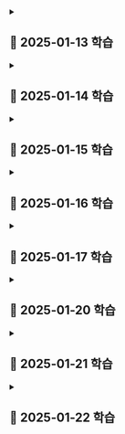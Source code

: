 <details>
<summary><h2>📖 2025-01-13 학습</h2></summary>

# React Hooks란?

**2018 React Conf**에서 처음 소개되어 **React v16.8**에 도입된 기술. 함수형 컴포넌트에서 **상태(state) 관리**와 **생명주기(life cycle)**를 다룰 수 있게 해준다.

- useState()
- useEffect()
- useMemo()
- useContext()
- useRef()
- useCallback()
- ...

# React Hooks가 나오게 된 배경

React Hooks가 나오게 된 이유는 간단히 말하면

> **Functional Component**에서 생명주기를 관리하고 싶어서

이다.

**Functional Component**가 나오기 전에는 **ECMAScript 6**에 도입된 class 문법을 사용한 **Class Component**를 사용해야 했다. 먼저 각각의 방식에 대해 간단히 알아보겠다.

## Class Component

앞서 언급한 것처럼, ECMAScript 6에 도입된 class 문법을 사용한 컴포넌트 표현 방식이다. React에서 제공하는 Component 클래스를 상속해야 한다. 또한 render() 함수를 호출해서 컴포넌트를 렌더링해줘야 한다.

```javascript
class App extends React.Component {
  render() {
    return <div>Hello World</div>;
  }
}

export default App;
```

Class Component에서 상태를 관리하기 위해 **constructor**와 **this**를 활용해야 한다.

```javascript
constructor(props) {
  super(props);
  this.state = 0;
}
```

생명주기를 관리하기 위해서는 Class Component에서만 사용할 수 있는 다양한 함수를 사용할 수 있다. 위에서 사용한 constructor와 render도 생명주기 메서드이다.

- constructor()
- render()
- componentDidMount()
- componentDidUpdate()
- componentWillUnmount()
- ...

위 함수들을 이용해서 컴포넌트가 마운트 될 때, 업데이트 될 때 등 각각의 상황에서 컴포넌트가 갖고 있는 상태를 변경하거나 특정 작업을 수행할 수 있다.

## Functional Component

별도의 함수 없이 컴포넌트를 렌더링할 수 있다.

```javascript
function App() {
  return <div>Hello World</div>;
}

export default App;
```

Class Component보다 간결한 코드로 컴포넌트를 렌더링할 수 있다. 코드가 간결해지면 자바스크립트의 컴파일러인 **Babel**을 통해 브라우저가 이해할 수 있는 코드로 변환할 때 코드의 양이 적어지기 때문에 더 높은 성능을 얻을 수 있다.

하지만 Functional Component는 생명주기를 관리할 방법이 없다는 치명적인 단점이 존재했다. 그래서 짧고 간결한 코드로 작성할 수 있고, Class Component보다 높은 성능을 갖는 Functional Class에서 생명주기를 관리할 수 있도록 React Hooks가 나오게 되었다.

# React Hooks로 얻게 된 점

**useState**로 컴포넌트가 갖는 상태를, **useEffect**로 컴포넌트의 생명주기를 관리할 수 있게 되면서 기존의 Class Component를 사용할 때보다 간결한 코드를 작성할 수 있게 되었다. 또한 HOC 컴포넌트로 인해 발생하는 문제를 해결할 수 있게 되었다.

## 간결해진 코드

컴포넌트의 props를 받아서 컴포넌트의 상태값으로 사용하고, 그 값으로 fetch 함수를 부르며, props가 바뀔 때마다 상태값을 바꾸는 코드를 작성해야 한다고 하자. 그러면 Class Component는 다음과 같이 코드를 작성해야 한다.

```javascript
constructor(props) {
  super(props);
  this.state = {
    books: [];
  };
}

componentDidMount() {
  fetch(`${baseUrl}/${this.props.id}`)
    .then((response) => response.json())
    .then(booksList => {
        this.setState({ books: booksList });
    });
}

componentDidUpdate(prevProps) {
  if (this.props.id !== prevProps.id) {
    fetch(`${baseUrl}/${this.props.id}`)
    .then((response) => response.json())
    .then(booksList => {
        this.setState({ books: booksList });
    });
  }
}
```

하지만 React Hooks를 사용한 Function Component는 훨씬 간결한 코드 작성이 가능하다.

```javascript
const [books, setBooks] = React.useState([]);

useEffect(() => {
  fetch(`${baseUrl}/${props.id}`)
    .then((response) => response.json())
    .then(booksList => {
        setState({ books: booksList });
    });
}, [props.id]);
```

과장 조금 보태서 코드 양이 거의 10분의 1로 줄었다.
뿐만 아니라 this를 사용하지 않기 때문에 this의 바인딩을 신경쓰지 않아도 된다는 장점 또한 가져갈 수 있다.

## HOC 컴포넌트 대체

Custom Hooks를 사용하면 **HOC**를 대체하여 HOC에서 발생할 수 있는 **Wrapper 지옥**을 해결할 수 있다.

### HOC(Higher Order Component)란?

재사용할 수 있는 코드를 **Wrapper Component**로 만든 것이다. 일반적으로 인증 체크나 권한 관리 등, 애플리케이션 전반에서 사용되는 컴포넌트의 상태나 생명주기와 관련된 로직을 HOC로 작성한다. 로직과 상관 없는 UI같은 부분은 parameter로 받아서 처리한다.

하지만 많은 로직들이 겹쳐 있다면 **Wrapper 지옥**에 빠지는 문제가 발생할 수 있다.

```HTML
<LanguageHOC>
  <ThemeHOC>
  	<AuthHOC>
  	  <ScrollHOC>
  		<Page />
  	  </ScrollHOC>
	</AuthHOC>
  </ThemeHOC>
</LanguageHOC>
```

### Custom Hooks

React에서 제공하는 React Hooks 외에도 직접 React Hooks를 만들어서 사용할 수 있다. 즉, Custom Hooks를 만들어서 그 내부에서 React Hooks를 사용할 수 있다. 그렇다면 상태나 생명주기와 관련된 로직들을 HOC가 아니라 Custom Hooks를 만들어서 사용할 수 있지 않을까?

```javascript
// useCustomHook.js
...

const [state, setState] = React.useState(0);

useEffect(() => {
  fetchApi();
}, []);

...

return [state, setState];
```

이러한 방식으로 Custom Hooks를 만들 수 있고, HOC를 사용할 때보다 더 간결한 방식으로 코드를 재사용할 수 있다. Wrapper 지옥에 빠질 일도 없다!

```
// Page.jsx
...
useLanguageHook();
useThemeHook();
useAuthHook();
useScrollHook();
...
```

# 결론

가장 중요한 것은 React Hooks를 통해 Functional Component에서 생명주기를 다룰 수 있다는 점인 것 같다. 그래서 React Hooks의 이점에 대해 내가 내린 결론은 다음과 같다. 

> 1. Functional Component에서 생명주기를 다룰 수 있다.
> 2. 간결한 코드로 생명주기를 다룰 수 있다.
> 3. Custom Hooks를 만들어서 중복되는 생명주기 관련 로직을 HOC보다 직관적이고 간결하게처리할 수 있다.

</details>

<details>
<summary><h2>📖 2025-01-14 학습</h2></summary>

# UI를 어떻게 변경할 수 있을까?

화면에 숫자 0을 나타내고, +1 버튼을 누를 때마다 화면에 나타나는 숫자를 1씩 증가시키고 싶다. 어떻게 하면 될까?

```jsx
export default function App() {  
  let num = 0;

  function handleClick() {
    num = num + 1;
  }
  
  return (
    <>
      <p>num</p>
      <button onClick={handleClick}>+1</button>
    </>
  );
}
```

이렇게 지역변수를 업데이트하는 방식으로는 화면을 변경할 수 없다. 여기에는 두 가지 이유가 있다.

> 지역 변수는 렌더링 간에 유지되지 않는다.
> 지역 변수를 변경하더라도 렌더링이 발생하지 않는다.

**useState** 는 이 두 가지 문제를 해결해준다.

# useState

## useState의 간단한 사용법

useState는 두 개의 값을 포함하는 배열을 반환한다.

1. 저장한 값을 가진 **state 변수**
2. state 변수를 업데이트하고 React에 컴포넌트를 다시 렌더링하도록 유발하는 **state setter 함수**

```jsx
const [num, setNum] = useState(0);
function handleClick() {
  setNum(num + 1);
}
```

## 렌더링이 뭔데?

React에는 UI를 요청하고 제공하는 세 가지 단계가 있다.

1. 렌더링 **트리거**
2. 컴포넌트 **렌더링**
3. DOM에 **커밋**

### 렌더링 트리거

컴포넌트에서 렌더링이 일어나는 조건은 두 가지이다.

1. 컴포넌트의 **초기 렌더링인 경우**
2. 컴포넌트의 **state가 업데이트된 경우**

### 컴포넌트 렌더링

컴포넌트 렌더링은 React에서 컴포넌트를 호출하는 것이다.
초기 렌더링에서는 React가 루트 컴포넌트를 호출한다. 이후에 발생하는 리렌더링에서는 state의 업데이트에 의해 트리거가 발생한 컴포넌트를 호출한다. 이 과정에서 만약 업데이트된 컴포넌트가 다른 컴포넌트를 포함하고 있다면, 해당 컴포넌트를 재귀적으로 렌더링하는 과정을 거친다.

### DOM에 변경사항 커밋

컴포넌트 렌더링 이후 DOM을 수정한다. 단, DOM을 수정할 때는 렌더링 간에 차이가 발생한 부분에 대해서만 DOM의 노드를 변경한다.

---

React가 DOM 업데이트까지 마친 후 브라우저는 다시 화면을 그린다. 이 단계를 "브라우저 렌더링" 또는 "페인팅"이라고 부른다.

## state의 스냅샷

React는 컴포넌트를 리렌더링할 때 그 시점의 **스냅샷**을 찍고 반환한다. 그리고 해당 스냅샷과 일치하도록 화면을 업데이트 한다. React가 스냅샷을 찍을 때 state도 스냅샷에 포함된다. 이 때 찍힌 스냅샷을에 해당하는 state 값은 JSX에 적용되고, **이벤트 핸들러**에도 해당 스냅샷이 적용된다.
아래 코드는 state의 스냅샷에 대해 이야기 할 때 언제나 등장하는 예시이다.

```jsx
export default funtion App() {
  const [num, setNum] = useState(0);
  
  return (
    <>
      <p>num</p>
      <button onClick={() => {
        setNum(num + 1);
        setNum(num + 1);
        setNum(num + 1);
      }}>+3</button>
    </>
  );
```

위 코드의 결과는 모두가 아는 것처럼 버튼을 한 번 누를 때마다 num이 3이 아니라 1씩 증가된다. 이 때 state의 스냅샷 개념이 적용된다.

먼저 App 컴포넌트가 초기 렌더링 될 때 React는 num에는 0이 할당한 상태로 컴포넌트의 스냅샷을 찍는다. 여기서 스냅샷을 찍는다는 것은 그 시점의 상태를 기억하고 있다는 뜻이 된다. 그렇다면 button의 onClick에 적용된 이벤트 핸들러에서 모든 setNum(num + 1)은 setNum(0 + 1)을 의미하게 된다.
즉, 이벤트 핸들러가 실행될 때 num을 업데이트 하면서 해당 값을 계속 사용하는 것이 아니라, 렌더링 되었을 때 찍은 스냅샷을 기준으로 한 num 값을 사용한다는 것이다.

## state 업데이트 큐

### batching

하나의 이벤트 핸들러에서 하나의 state에 대해 여러번 업데이트 할 때마다 렌더링을 한다면 불필요한 리렌더링이 발생할 것이다. 따라서 React에서는 **batching**이라는 동작을 수행한다.

batching은 하나의 이벤트를 하나의 batch로 취급하고 수행한다. 즉, 이벤트 핸들러가 종료될 때까지 렌더링을 하지 않고 대기하다가 이벤트 핸들러의 모든 작업이 수행된 후에 최종적인 결과에 대해서만 렌더링을 수행한다.

```jsx
<button onClick={() => {
  setNum(num + 1); // 0 + 1 = 1, 렌더링 대기
  setNum(num + 1); // 0 + 1 = 1, 렌더링 대기
  setNum(num + 1); // 0 + 1 = 1, 렌더링 대기
  // 이벤트 핸들러가 종료된 이후 리렌더링
}}>+3</button>
```

### 업데이터 함수(updater function)

하나의 batch 안에서 상태 값을 업데이트 하고 그 값을 다시 참고하여 업데이트 하고싶을 수 있다. 이 때 `n => n + 1` 을 사용할 수 있고 이를 **업데이터 함수(updater function)**라고 한다.

```jsx
<button onClick={() => {
  setNum(n => n + 1); // 0 + 1 = 1
  setNum(n => n + 1); // 1 + 1 = 2
  setNum(n => n + 1); // 2 + 1 = 3
}}>+3</button>
```

업데이터 함수는 단순히 state 값을 대체하는 것이 아니라 React에 *state 값으로 무언가를 하라* 고 지시하는 것이다.
업데이터 함수는 이벤트 핸들러의 다른 코드가 모두 실행된 후 처리되도록 **큐(Queue)**로 들어간다. 큐의 작업들은 이벤트 핸들러의 코드가 모두 실행된 이후 순차적(FIFO)으로 수행된다.

큐에 들어간 업데이터 함수는 이전 state를 참조하여 state를 업데이트 한다.

# useReducer

useReducer는 useState와 동일한 기능을 수행한다. 단, useState와 다르게 **dispatch**와 **reducer**를 사용한다는 차이점이 존재한다.

## useReducer의 간단한 사용법

```jsx
// react 공식 문서 참조

const [state, dispatch] = useReducer(reducer, initialArg, init?);
                                     
function handleButtonClick() {
  dispatch({ type: 'incremented_age' });
}

function handleInputChange(e) {
  dispatch({
    type: 'changed_name',
    nextName: e.target.value
  });
}

function reducer(state, action) {
  switch (action.type) {
    case 'incremented_age': {
      return {
        name: state.name,
        age: state.age + 1
      };
    }
    case 'changed_name': {
      return {
        name: action.nextName,
        age: state.age
      };
    }
  }
  t1ow Error('Unknown action: ' + action.type);
}
```

reducer는 state를 어떻게 업데이트 할 것인지 정의하는 함수이다. state와 action을 인수로 받아서 전달받은 action에 맞게 업데이트 될 state를 반환한다.

dispatch는 state를 reducer에 의해 반환된 값으로 업데이트 하고 리렌더링을 발생시킨다. action을 인수로 받아서 state 업데이트와 리렌더링 트리거를 수행한다. 반환하는 값은 없다.

## useReducer는 언제 사용할까?

useState, useReducer 둘 중 무엇을 선택할지는 개발자의 자유다.
단, 관리해야 할 state가 복잡하다면 useReducer를 사용하는 것이 유리할 것 같다. 이유는 다음과 같다.

1. **코드 크기:** useReducer의 boilerplate 코드는 길지만, state를 업데이트 할 때는 간단하게 dispatch를 사용한다. 따라서 state가 복잡하다면 dispatch를 이용하는 useReducer를 사용하는 것이 코드 크기 측면에서 유리하다.
2. **가독성:** state가 복잡할 때 useState를 사용하면 가독성이 떨어진다. state가 복잡하더라도 비슷한 가독성을 갖는 dispatch를 사용하면 가독성 측면에서 유리하다.
3. **디버깅:** reducer에 console.log를 작성하면 state의 변화를 쉽게 확인할 수 있다.

---

# References
> https://ko.react.dev/learn/adding-interactivity
> https://react.dev/blog/2022/03/08/react-18-upgrade-guide#automatic-batching
> https://d-cron.tistory.com/77

</details>

<details>
<summary><h2>📖 2025-01-15 학습</h2></summary>

# Side Effect를 처리해야 한다

**useEffect**는 일반적으로 함수형(Functional) 컴포넌트에서 **부수 효과(Side Effect)**를 처리하기 위해 사용한다.

## Side Effect란?

Side Effect는 컴퓨터 과학에서 함수가 결과값 이외에 다른 상태를 변경하는 것을 의미한다.

이러한 의미를 React의 컴포넌트에 적용한다면, UI를 렌더링하는 작업 이외의 부수적인 효과가 될 것이다. 일반적으로 Side Effect의 예시는 아래와 같다.

- 외부 데이터 fetching
- 브라우저 API(window, document 등)의 사용
- `setTimeout`, `setInterval` 등의 타이밍 함수 사용

함수형 컴포넌트에서 이러한 Side Effect를 처리하기 위해 useEffect가 나오게 되었다. useEffect의 Effect가 Side Effect를 의미한다.

# useEffect

## Side Effect를 왜 useEffect에서 처리해야 할까?

React의 함수형 컴포넌트는 함수를 실행함으로써 렌더링 된다.
Side Effect는 예상할 수 없는 결과를 반환한다. 이러한 Side Effect가 함수를 실행하는 과정에서 발생한다면 React가 컴포넌트를 렌더링 하는 데에 방해가 된다.

useEffect는 컴포넌트가 모두 렌더링 된 후 실행된다. 따라서 useEffect 안에서는 Side Effect 처리가 가능하다.

## useEffect 사용법

```jsx
useEffect(function, deps?)
```

useEffect는 다음과 같이 두 가지 인자를 받는다.

첫 번째 인자로 함수를 받는다. 컴포넌트 렌더링이 완료된 후 실행할 함수를 정의한다.
두 번째 인자로 생략 가능한 **의존성 배열(deps)**을 받는다.

### 의존성 배열(deps)

의존성 배열은 useEffect를 언제 실행할지 결정한다.

의존성 배열이 존재하지 않는다면 컴포넌트가 렌더링 될 때마다 useEffect가 실행된다.

```jsx
useEffect(() => {
  fetchData();
});
```

의존성 배열이 존재한다면, 의존성 배열에 포함된 변수가 변경될 때마다 useEffect를 실행한다. `Obejct.is` 함수를 사용하여 변수의 변경 여부를 확인한다.
의존성 배열이 빈 배열이라면 컴포넌트의 첫 렌더링에만 useEffect가 실행된다.

```jsx
useEffect(() => {
  fetchData(dataId);
}, [dataId]);
```

### 클린업(clean-up) 함수

useEffect는 **클린업(clean-up)** 함수를 반환할 수 있다. useEffect의 `return`을 통해 컴포넌트가 언마운트 될 때 어떤 동작을 할 것인지 정의할 수 있다.
클래스형 컴포넌트의 `componentDidUnMount`와 비슷한 기능을 수행한다고 할 수 있다.

일반적으로 클린업 함수를 사용하는 경우는 아래와 같다.

- 타이밍 함수를 clear 할 때
- 이벤트 리스너를 제거해야 할 때
- 웹 소켓의 연결을 끊어야 할 때
- ...

## useEffect 사용시 주의할 점

useEffect에서 컴포넌트의 상태값을 바꾸면 컴포넌트가 리렌더링 되기 때문에 성능에 영향을 미칠 수 있다.
따라서 useEffect는 꼭 필요한 경우에만 사용하는 것이 좋다.

렌더링 과정에서 계산할 수 있거나 이벤트 핸들러에서 처리할 수 있는 작업은 useEffect 밖에서 실행하자.

```jsx
const [a, setA] = useState(0);
const [b, setB] = useState(0);

// ❌ 이러한 방식은 피하는 것이 좋다.
const [sum, setSum] = useState(0);
useEffect(() => {
  setSum(a + b);
}, [a, b]);
```

```jsx
const [a, setA] = useState(0);
const [b, setB] = useState(0);

// 🟢 이렇게 사용하자. 어차피 상태값이 바뀌면 리렌더링 되면서 sum이 업데이트 된다.
const sum = a + b;
```

# References

> https://ko.react.dev/learn/escape-hatches
> https://velog.io/@okxooxoo/React-useEffect%EB%8A%94-%EC%99%9C-%EC%82%AC%EC%9A%A9%ED%95%A0%EA%B9%8C
> https://velog.io/@yeonjin1357/React-Side-Effect-%EA%B7%B8%EB%A6%AC%EA%B3%A0-useEffect

</details>

<details>
<summary><h2>📖 2025-01-16 학습</h2></summary>

# props

## props란?

React에서는 함수형 컴포넌트에서 상태값을 관리하기 위해 **useState**라는 React Hook을 제공한다. 그리고 관리해야 하는 상태값이 복잡해지는 경우를 대비하여 **useReducer**라는 React Hook도 제공한다.

이렇게 만든 상태값이나 그 이외의 데이터들이 컴포넌트 사이에 공유되어야 하는 경우가 있을 것이다. 그럴 때 사용하는 것이 **props**이다.

```jsx
// App.jsx
export default function App() {
  const [num, setNum] = useState(0);
  return (
    <div>
      <Component num={num} />
    </div>
  );
}
// Component.jsx
export default function Component({ num }) {
  // num을 사용한 컴포넌트 설계
}
```

하지만 props만으로 컴포넌트 사이에 데이터를 공유한다면 **Prop drilling**이 발생할 수 있다.

## Prop drilling

Prop drilling은 React에서 props를 오로지 하위 컴포넌트로 전달하는 용도로만 사용되는 컴포넌트들을 거치며 props가 전달되는 현상을 의미한다. 아래는 이해를 돕기 위한 그림이다.

![Prop drilling](https://velog.velcdn.com/images/junhakjh/post/e3a708b9-850b-4a46-bc94-93ed04b41e56/image.png)

위 이미지와 같은 경우(Prop drilling)가 발생하면 코드를 작성하기에도 번거롭고 props를 추적하기도 어렵다.

이러한 상황이 발생하는 것을 막으면서도 여러 컴포넌트 사이에 데이터를 공유하기 위해 React에서는 Context를 제공하고 있습니다.

# Context

## Context의 용도

Context는 부모 컴포넌트가 자신의 자식 컴포넌트 전체에게 데이터를 전달할 수 있게 한다. props와 다를게 뭐냐라고 생각할 수 있지만, props를 전달할 필요 없이 context는 원하는 자식 컴포넌트에서만 데이터를 뽑아서 쓸 수 있다.

![Context](https://velog.velcdn.com/images/junhakjh/post/50d7e1ba-3148-40e7-872b-55ec6cf62547/image.png)

위 그림과 같이 **Context**를 선언하고 **Context.Provider**라는 *Wrapper*로 해당 Context를 사용할 컴포넌트들을 감싼다. 그러면 상태가 바뀔 때마다 여러 컴포넌트를 통해 props를 전달하지 않고도, Context Provider를 통해 Context에 바로 접근할 수 있다는 장점이 존재한다.

## 간단한 사용법

사용법을 간단하게 알아보자.

```jsx
// 1.
createContext(initialState);

// 2.
<Context.Provider value={value}>
  {children}
</Context.Provider>

// 3.
useContext(Context);
```

1. 먼저 사용할 Context를 초기값으로 선언한다.
2. 해당 Context를 사용하게 될 집단을 선택한 후 Provider로 묶어준다.
3. Context가 필요한 컴포넌트에서 꺼내서 쓴다.

```jsx
// NumContext.js
import { createContext } from "react";
// 사용할 Context 생성
export const NumContext = createContext(0);
export const SetNumContext = createContext(null);

// App.jsx
export default function App() {
  const [num, setNum] = useState(0);
  
  return (
    <div>
      <NumContext.Provider value={num}>
        <SetNumContext.Provider value={setNum}>
          <Component />
        </SetNumContext.Provider>
      </NumContext.Provider>
    </div>
  );
}

// Component.jsx
export default function Component() {
  // num을 사용할 컴포넌트에서 context를 꺼내어 쓴다.
  const num = useContext(NumContext);
  const setNum = useContext(SetNumContext);

  ...
}
```

위 코드는 직접 작성해본 예제이다.

useState로 num과 setState를 선언하긴 했지만 다시 Context에 대입하여 Provider로 묶여있는 children에서는 어디에서나 값을 바꾸고 사용할 수 있다. useReducer와 많이 사용하기도 한다.

React는 Context가 변경될 때마다 해당 Context를 사용하는 모든 컴포넌트를 리렌더링 시킨다. Context의 변경 여부는 `Object.is` 함수를 활용하여 비교한다.

## 주의할 점

Context가 만능은 아니다. props를 사용하는 것이 더 좋은 경우가 존재할 수 있다.

### props의 장점을 살리자

Prop drilling이 일어나지 않는 상황이라면 굳이 Context를 사용하지 않아도 된다. props가 여러 컴포넌트를 거쳐 가는 것은 자연스러운 현상이다.
props를 사용함으로써 컴포넌트 사이의 **데이터 흐름**을 명확하게 파악할 수 있기 때문에 코드 유지보수에 유리할 수 있다.

### children을 활용하자

컴포넌트 분리가 충분히 이루어지지 않는다면 props를 전달하는 층이 증가할 수도 있다.
`<Layout posts={posts} />`를 `<Layout><Posts posts={posts} /></Layout>`으로 컴포넌트를 분리하고 children 형태를 활용하면 컴포넌트 층이 줄어들게 된다.

</details>

<details>
<summary><h2>📖 2025-01-17 학습</h2></summary>

# 메모이제이션(Memoization)

useMemo와 useCallback에는 메모이제이션이라는 개념이 적용된다. 여기서 메모이제이션은 무엇일까?

## 계산한 값을 재사용

메모이제이션은 거창한 개념이 아니고 단순하다.
내가 **계산한 값**을 **재사용**할 수 있도록 **기억**해두는 것이다. 

useMemo, useCallback과 직접적인 관련이 있는 것은 아니지만, 간단하게 피보나치 수열을 예시로 살펴보겠다.

```javascript
function fibo(n) {
  if(n < 2) {
    return n;
  }
  return fibo(n - 1) + fibo(n - 2);
}

console.log(fibo(5));
```

위 코드와 같이 재귀 함수로 피보나치 수열을 구현하면 5번째 값을 구하기 위해 fibo 함수를 15회 호출해야 한다.
여기에 메모이제이션 개념을 적용하면 아래 코드가 된다.

```javascript
const memo = [0, 1];
for(int i = 2; i <= 5; i++) {
  memo[i] = memo[i - 1] + memo[i - 2];
}

console.log(memo[5]);
```
위 코드에서는 6번의 연산(초기화 과정을 2회로 가정)만에 피보나치 수열의 5번째 값을 구할 수 있다.

두 코드의 차이점은, 계산했던 값을 기억하고 있느냐이다.
첫 번째 코드가 `fibo`를 호출하는 과정을 살펴보자

1. fibo(5)
2. fibo(4), fibo(3)
3. fibo(3), fibo(2), fibo(2), fibo(1)
4. fibo(2), fibo(1), fibo(1), fibo(0), fibo(1), fibo(0)
5. fibo(1), fibo(0)

fibo(1)을 5회 호출했다. 계산했던 값이지만 그 값을 기억하고 있지 못하기 때문에 동일한 결과를 내놓는 작업을 반복했다.
***비효율적이다.***

하지만 두 번째 코드는 memo[0], memo[1], memo[2], memo[3], memo[4], memo[5] 각각에 대한 연산을 **1번씩**만 했다. 이전에 계산했던 값을 memo라는 배열에 저장해 놓았기 때문이다.

이렇게 동일한 결과를 반환하는 작업을 줄이기 위해 각각에 대한 결과를 **메모**해놓는 것을 **메모이제이션(memoization)**이라고 한다.

## 메모이제이션은 React에서 언제 필요할까?

리액트의 함수형 컴포넌트는 리랜더링 될 때마다 컴포넌트 함수가 다시 실행된다. 따라서 컴포넌트가 리랜더링 될 때마다 컴포넌트가 갖고 있는 모든 함수나 계산들도 다시 실행된다. *값이 바뀌지 않더라도 말이다.* 이러한 점은 불필요한 계산을 포함할 수 있다.

컴포넌트의 props에 종속되지 않는, 계산이 필요한 값이 존재한다고 하자.

```javascript
const value = calculate(noPropsValue);
```

이 때 props가 바뀌거나 컴포넌트의 state가 변경되어 리랜더링이 발생한다면 `calculate` 함수가 다시 실행 되어 계산된 결과값이 result에 저장될 것이다. `calculate` 함수의 실행시간이 크다면 이러한 점은 문제가 된다. 불필요한 계산을 반복하기 때문에 성능에 문제가 발생할 수 있기 때문이다.

이럴 때 필요한 것이 앞서 살펴본 **메모이제이션** 개념이다.

# useMemo

## 간단한 사용법

**useMemo**는 리랜더링 사이에 계산 결과를 캐싱(메모이제이션)해주는 React Hook이다.

```javascript
const memoizedValue = useMemo(calculateValue, dependencies);
```

`calculateValue`는 캐싱하려는 값을 계산하는 함수이다. 인자로 아무것도 넘길 수 없다.
`calculateValue`로부터 반환되는 값이 `memoizedValue`에 저장된다. `dependencies`는 의존성 배열로, 콜백 함수를 실행할지 결정한다. `dependencies`의 값이 변경되면 콜백 함수를 실행하여 캐시된 값을 최신화 한다. `dependencies` 값의 변경 여부는 `Object.is`로 확인한다.

```javascript
const memoizedValue = useMemo(
  () => calculate(a, b),
  [a, b]
);
```

이와 같이 코드를 작성하면 첫 랜더링에 `calculate` 함수가 실행되며 `memoizedValue`가 결정된다. 이후에 발생하는 리랜더링에서는 `a`나 `b`의 값이 바뀌지 않는다면 `calculate` 함수가 실행되지 않고 이미 계산된 `memoizedValue`가 사용되며, `a`나 `b`의 값 둘 중 하나라도 바뀐다면 `calculate` 함수가 다시 실행되어 `memoizedValue`가 업데이트 된다.

## useMemo는 언제 적용해야 할까?

불필요한 계산이 많이 발생한다면 useMemo를 적용하는 것이 성능 측면에서 유리할 수 있다. 불필요한 계산이 많지 않더라도 딱히 문제가 생기는 점은 없기 때문에 항상 useMemo를 적용해도 괜찮다.

하지만 useMemo를 아무 때나 모든 코드에 사용한다면 코드의 가독성을 해칠 수 있기 때문에, 필요할 때만 사용하는 것이 권장된다.

## React.memo

컴포넌트의 리랜더링 자체를 막는 방법도 있다. React.memo는 props의 변경에 따라 컴포넌트의 리랜더링을 결정한다.

```javascript
const MemoizedComponent = memo(Component, arePropsEqual?);
```

현재 시리즈에서는 React Hook에 대해 알아보고 있으니 리액트 공식 문서를 확인해보자.
https://ko.react.dev/reference/react/memo

# useCallback

useCallback은 useMemo와 거의 동일하다. 유일한 차이점은, useMemo에서는 캐시된 값을 반환하지만, useCallback은 캐시된 함수를 반환한다는 점이다.

## 간단한 사용법

```javascript
const memoizedFn = useCallback(fn, dependencies);
```

`fn`은 캐싱할 함수이다. 어떤 인자나 반환값도 가질 수 있다. 모든 랜더링에서 첫 번째 랜더링과 dependencies의 값이 바뀔 때마다 `fn`의 함수가 `memoizedFn`으로 반환된다.



# References

> https://ko.react.dev/reference/react/useMemo
> https://ko.react.dev/reference/react/useCallback
> https://ko.react.dev/reference/react/memo

</details>

<details>
<summary><h2>📖 2025-01-20 학습</h2></summary>



## 데이터 타입의 종류

### 기본형(primitive type)

- number
- string
- boolean
- null
- undefined
- Symbol(ES6부터)

### 참조형(reference type)

- object
  - Array
  - Function
  - Date
  - RegExp(정규표현식)
  - Map, WeakMap(ES6)
  - Set, WeakSet(ES6)

### 데이터 타입을 구분하는 기준은?

할당이나 현산 시, 기본형은 값이 담긴 주솟값을 복제하고 불변성을 띄며, 참조형은 값이 담긴 주솟값들로 이루어진 묶음을 가리키는 주솟값을 복제.

## 데이터 타입에 관한 배경지식

### 메모리와 데이터

컴퓨터는 모든 데이터를 `0`과 `1`로 바꿔 기억하고, 이를 `비트(bit)`라고 한다. 그리고 8개의 `비트`를 하나로 묶은 `바이트(byte)`라는 단위가 존재한다. `1 bit`가 나타낼 수 있는 값이 2개이기 때문에 `1 byte`가 나타낼 수 있는 값은 256(2^8^)개이다.
자바스크립트에서는 숫자를 저장하기 위해 `8byte(64bit)`를 확보한다.
그리고, 모든 데이터는 바이트 단위의 식별자인, **메모리 주솟값(memory address)** 을 통해 서로 구분하고 연결한다.

### 식별자와 변수

변수는 변할 수 있는 무언가, 즉 변할 수 있는 `데이터`이다. 식별자는 이러한 데이터를 식별하는 데 사용되는 이름, 즉 `변수명`이다.

## 변수 선언과 데이터 할당

### 변수 선언

```javascript
var a;
```

위 코드를 말로 풀어쓰면

> 변할 수 있는 데이터를 만든다. 이 데이터의 식별자는 a로한다

이다. 선언할 때는 `undefined`이지만 나중에 다른 값으로 바뀔 수 있다. 즉, 변수는 **변경 가능한 데이터가 담길 수 있는 공간 또는 그릇** 이라고 생각할 수 있다.

### 데이터 할당

```javascript
var a;              // 변수 a 선언
a = 'abc';          // 변수 a에 데이터 할당

var a = 'abc';      // 변수 선언과 할당을 한 문장으로 표현
```

변수를 선언하고 할당하는 과정은 다음과 같다.

1. 메모리에서 비어있는 공간을 확보하고 그 공간의 이름을 설정(선언)한다.
2. 데이터를 저장하기 위한 별도의 메모리 공간을 확보해서 문자열 'abc'를 저장한다.
3. 문자열의 주소를 변수 영역에 저장한다.

> 왜 변수 영역에 값을 직접 대입하지 않고 별도의 메모리 공간을 확보해서 저장한 후 이 주조슬 대입할까?

문자열은 숫자형 데이터와 달리 특별히 정해진 규격이 없다. 즉 필요한 메모리 용량이 가변적인데, 문자열을 추가한다면 추가적인 메모리 공간 확보가 필요하고, 그렇다면 뒤에 있는 데이터들이 이동하고 재할당 되면서 컴퓨터의 연산이 커지게 된다. 따라서 별도의 공간에 문자열을 저장하고, 문자열이 바뀐다면 원래 저장되어있던 공간이 아니라 새로운 공간에 새로운 문자열을 저장한 후 변수에 할당한다.

💡 기존 데이터는 자신의 주소를 저장하는 변수가 하나도 없게 되면 `가비지 컬렉터(garbage collector)`의 수거 대상이 된다.

## 기본형 데이터와 참조형 데이터

### 불변값

> 상수와 불변값은 다른 개념이다.

변수와 상수를 구분짓는 변경 가능성의 대상은 **변수 영역** 메모리이다. 하지만, 불변성 여부를 구분할 때의 변경 가능성의 대상은 **데이터 영역** 메모리이다.
즉, 상수는 변수에 새로운 값을 할당할 수 없고, 불변값은 데이터 영역에서 값을 변경할 수 없다.
기본형 데이터는 모두 불변값이다.

```javascript
var b = 5;
var c = 5;
b = 7;
```

위 코드에서 `b`에 `5`를 대입할 때, 먼저 데이터 영역에서 `5`를 찾고 없으면 새로 만든다.
`c`에 `5`를 대입할 때는 데이터 영역에서 `5`를 찾고 그 주소를 재활용한다.
`b`에 다시 `7`을 대입하려고 할 때는 메모리 영역에 있는 `5`를 `7`로 바꾸는 것이 아니고, 메모리 영역에서 `7`을 찾고 없으면 새로 만든다.
이와 같은 성질을 **불변성** 이라고 한다. 한 번 만들어진 값은 **가비지 컬렉팅** 을 당하지 않는 한 **영원히 변하지 않는다** .

### 가변값

먼저, 참조형 데이터의 할당 과정을 살펴보자.

```javascript
var obj1 = {
    a: 1,
    b: 'bbb'
};
```

1. 변수 영역에 obj1에 대한 빈 공간을 확보한다.
2. 별도의 변수 영역을 마련하고, 메모리 영역에 이 변수 영역의 주소를 저장한다.
3. 별도의 변수 영역에는 a와 b에 대한 공간이 확보되고, 각각의 값을 저장하는 메모리 영역이 할당된다.

이 상황에서 `obj1.a = 2;`라는 코드가 추가된다면, 데이터 영역에서 숫자 `2`를 검색하고 검색 결과가 없다면 메모리 영역에 `2`를 새로 저장하고 이 주소를 `obj1.a`에 저장한다. 숫자에 대한 불변성은 여전하지만, **새로운 객체** 가 만들어진 것이 아니라 기존 객체 내부의 값만 바뀌게 되었다. 이러한 성질을 가변성이라고 한다.

### 변수 복사 비교

```javascript
var a = 100;
var b = a;

var obj1 = { c: 10, d: 'ddd' };
var obj2 = obj1;
```

변수를 복사할 때 `a`와 `b`가 같은 주소를 바라보게 되고, `obj1`과 `obj2`가 같은 주소를 바라보게 된다는 점은 동일하다. 복사 과정은 동일하지만, 데이터 할당 과정에서 이미 차이가 있으므로 변수 복사 이후 동작에도 큰 차이가 존재한다.
위 코드에서 두 가지 코드를 추가하고 살펴보자.

```javascript
b = 15;
obj2.c = 20;
```

앞서 공부한 것을 바탕으로 분석해보면, `b = 15;`에서는 먼저 메모리 영역에서 `15`를 찾고 없기 때문에 `15`를 새로 만든 후 `b`에 할당한다. 마찬가지로 `obj2.c = 20;`에서도 메모리 영역세어 `20`을 찾고 없으므로 `20`을 새로 만든 후 `obj2.c`에 할당한다.

이후에 `a`와 `b`, `obj1`과 `obj2`의 관계는 어떻게 될까?

```javascript
a !== b
obj1 === obj2
```

코드로 표현하면 위와 같은 결과가 된다.

> 왜??

기본형과 참조형 데이터의 가장 큰 차이점이다. 생각해보면, `b`에는 `15`에 해당하는 새로운 메모리 영역을 만든 후 이 주소를 바라보고 있다. 그렇기 때문에 `a`와 `b`는 다른 주소를 바라보게 된다.
`obj2.c`도 같은 방식으로 새로운 주소를 바라보게 된다. 하지만 `obj2`가 바라보는 주소는 어떤가?
**똑같다.**
`obj2`의 주소를 바꾼 적은 없다. `obj2`가 바라보고 있는 주소는 `obj1`이 바라보고 있는 주소와 여전히 똑같고, 해당 주소에 대입되어있는 값을 바꿔버렸다고 할 수 있다. 그렇기 때문에 `obj2.c`에 다른 값을 할당하는 순간 `obj1.c`의 값도 동일한 값으로 할당되는 것이다. 즉, `obj1.c === obj2.c`가 되기도 한다.

```javascript
obj2 = { c: 10, d: 'ddd' };
```

위 코드를 실행한 이후에는 `obj1 !== obj2`가 된다. 값은 완전히 동일할지라도, 새로운 객체를 만들어서 `obj2`에 할당한 것이기 때문에 `obj1`과 `obj2`는 서로 다른 주소를 바라보게 된다.

## 불변 객체(immutable object)

### 불변 객체를 만드는 간단한 방법

```javascript
var user = {
    name: 'Jaenam',
    gender: 'male'
};

var changeName = function(user, newName) {
    var newUser = user;
    newUser.name = newName;
    return newUser;
};

var user2 = changeName(user, 'Jung');

if(user !== user2) {
    console.log('유저 정보가 변경되었습니다.');
}
console.log(user.name, user2.name);     // Jung Jung
console.log(user === user2);            // true
```

위와 같은 코드에서는 `if`문을 지나치고 `user === user2`의 결과가 `true`가 된다. 이러한 상황에서는 불변 객체가 필요하다.

이를 위해서는

```javascript
var changeName = function(user, newName) {
    return {
        name: newName,
        gender: user.gender
    }
}
```

```javascript
var copyObject = function (target) {
    var result = {};
    for (var prop in target) {
        result[prop] = target[prop];
    }
    return result;
};
```

위 두 코드를 통해 새로운 객체를 생성해서 반환할 수 있다. 하지만 첫 번째 코드는 하드코딩이고, 두 번째 코드는 얕은 복사를 수행한다는 부분이 여전히 아쉽다.

### 얕은 복사와 깊은 복사

**얕은 복사(shallow copy)** 는 바로 아래 단계의 값만 복사하는 방법이고, **깊은 복사(deep copy)** 는 내부의 모든 값들을 하나하나 찾아서 전부 복사하는 방법이다.
얕은 복사의 경우 불변값인 기본형 데이터를 복사할 때는 문제가 되지 않지만, 가변값을 복사한다면 문제가 발생한다.

```javascript
var user1 = {
    name: 'Jaenam',
    urls: {
        portfolio: 'http://github.com/abc',
        blog: 'http://blog.com',
    }
};

var user2 = copyObject(user);

user2.name = 'Jung';
user2.urls.portfolio = 'http://portfolio.com';
```

위 코드를 실행 후 `user1.name !== user2.name`이 된다. 여기까지는 문제가 없다. 하지만 `user1.urls.portfolio === user2.urls.portfolio`가 된다. 왜일까?
얕은 복사를 할 때, `name`의 주소와 `urls`의 주소를 복사한다. 그런데 `urls`에 할당된 값은 가변성을 띈다. 결국 `user1.urls`와 `user2.urls`는 서로 다르지만 같은 주소를 바라보고 있기 때문에, `user2.urls.portfolio`를 바꾸면 `user1.urls.portfolio`의 값도 똑같이 바뀌게 된다.

따라서 모든 값을 불변 객체로 만들고 복사하기 위해서는 내부 프로퍼티들을 순회하며 `copyObject` 함수를 재귀적으로 호출해야 된다.

```javascript
var copyObject = function (target) {
    var result = {};
    if (typeof target === 'object' && target !== null) {        // 자바스크립트에서 typeof 명령어가 null에 대해 'object'를 반환한다.(자바스크립트 자체의 버그)
        for (var prop in target) {
            result[prop] = copyObject(target[prop]);
        }
    } else {
        result = target;
    }
    return result;
};
```

다른 간단한 방법으로는 객체를 `JSON` 형식의 문자열로 전환했다가 다시 `JSON` 객체로 바꾸는 것이다. 하지만 메서드(함수)나 숨겨진 프로퍼티인 `__proto__`나 `getter/setter`등과 같이 `JSON`으로 변경할 수 없는 프로퍼티들은 모두 무시한다. `httpRequest`로 받은 데이터를 저장한 객체를 복사할 때 등 순수한 정보만 다룰 때 활용하기 좋다.

```javascript
var copyObjectViaJSON = function (target) {
    return JSON.parse(JSON.stringify(target));
}
```

## undefined와 null

`undefined`와 `null`은 둘 다 '없음'을 나타내지만 의미가 미세하게 다르고 사용하는 목적도 다르다.

`undefined`는 다음 세 경우에 부여된다.

1. 값을 대입하지 않은 변수, 즉 데이터 영역의 메모리 주소를 지정하지 않은 식별자에 접근할 때
2. 객체 내부의 존재하지 않는 프로퍼티에 접근하려고 할 때
3. `return` 문이 없거나 호출되지 않는 함수의 실행 결과

> var로 변수를 선언하면 변수가 인스턴스화될 때 undefined로 초기화되지만, ES6에서 등장한 let, const에는 undefined를 할당하지 않은 채로 초기화를 마치며, 이후 실제 변수가 평가되기 전까지 해당 변수에 접근할 수 없다.

단, 자바스크립트 엔진이 반환해주는 `undefined`와 직접 할당하는 `undefined`에는 차이가 존재한다. 자바스크립트 엔진이 반환해주는 `undefined`는 문자 그대로 값이 없음을 나타내고, 직접 할당하는 `undefined`는 '비어있음'을 의미하긴 하지만 하나의 값으로 동작하기 때문에 실존한다.
이러한 혼란을 막기 위해 '비어있음'을 명시적으로 나타내는 `null`을 사용하는 것이 좋다.

```javascript
var n = null;
console.log(typeof n); // object

console.log(n == undefined); // true
console.log(n == null); // true

console.log(n === undefined); // false
console.log(n === null); // true
```

위 코드는 `undefined`와 `null`을 사용할 때 주의사항이다. `typeof null`은 `object`를 반환한다. 또한 `동등 연산자(==)(equality operator)`로 비교할 경우 `null`과 `undefined`는 서로 같다고 판단한다. `일치 연산자(===)(identity operator)`를 써야 정확히 판별 가능하다.

</details>

<details>
<summary><h2>📖 2025-01-21 학습</h2></summary>

# 실행 컨텍스트란?

> 실행할 코드에 제공할 환경 정보들을 모아놓은 객체

실행 컨텍스트들은 콜 스택(call stack)에 쌓아 올렸다가, 가장 위에 쌓여있는 컨텍스트와 관련 있는 코드들을 실행하면서 전체 코드의 환경과 순서를 보장한다.

실행 컨텍스트는 전역공간, eval() 함수, 함수 등이 있고, 일반적으로 실행 컨텍스트를 구성하는 방법은 함수를 실행하는 것이다.

다음은 예제 코드이다.

<!-- prettier-ignore -->
```javascript
// -----------------------------(1)
var a = 1;
function outer() {
  function inner() {
    console.log(a);   // undefined
    var a = 3;
  }
  inner(); // ------------------(2)
  console.log(a);     // 1
}
outer(); // --------------------(3)
console.log(a);       // 1
```

1. 자바스크립트 코드를 실행하는 순간(1) 전역 컨텍스트가 콜 스택에 담긴다.
2. (3)에서 `outer` 함수를 호출하면 `outer에` 대한 환경 정보를 수집해서 `outer` 실행 컨텍스트를 생성하고 콜 스택에 담는다. -> 콜 택의 맨 위가 `outer` 실행 컨텍스트가 되므로 전역 컨텍스트와 관련된 코드의 실행을 일시중단하고 `outer` 함수 내부의 코드를 순차로 실행한다.
3. (2)에서 `inner` 함수의 실행 컨텍스트가 콜 스택의 가장 위에 담긴다.

스택 구조에 컨텍스트들이 쌓이기 때문에 한 실행 컨텍스트가 콜 스택의 맨 위에 쌓이는 순간이 현재 실행할 코드에 관여하게 되는 시점이다. 이 때 자바스크립트 엔진은 해당 컨텍스트에 관련된 코드들을 실행하는 데 필요한 환경 정보들을 수집해서 실행 컨텍스트 객체에 저장한다.
여기에 담기는 정보들은 다음과 같다.

- `VariableEnvironment`: 현재 컨텍스트 내의 식별자들에 대한 정보 + 외부 환경 정보. 선언 시점의 `LexicalEnvironment`의 `스냅샷(snapshot)`으로, 변경 사항은 반영되지 않음.
- `LexicalEnvironment`: 처음에는 `VariableEnvironment`와 같지만 변경 사항이 실시간으로 반영됨.
- `ThisBinding`: `this` 식별자가 바라봐야 할 대상 객체.

# Variable Environment

`VariableEnvironment`에 담기는 내용은 `LexicalEnvironment`와 같지만 최초 실행 시의 스냅샷을 유지한다는 점이 다르다. 주로 실행 컨텍스트를 생성할 때 `VariableEnvironment`에 정보를 먼저 담은 다음, 이를 그대로 복사해서 `LexicalEnvironment`를 만들고, 이후에는 `LexicalEnvironment`를 주로 활용한다.

# LexicalEnvironment

## environmentRecord와 호이스팅

`environmentRecord`에는 현재 컨텍스트와 관련된 코드의 식별자 정보들이 저장된다. 함수의 매개변수 식별자, 함수, 변수의 식별자 등이 식별자에 해당하고, 컨텍스트 내부 전체를 처음부터 끝까지 쭉 훑어나가며 **순서대로** 수집한다. 이 과정에서 **호이스팅(hoisting)** 이라는 개념이 등장한다.

> 전역 실행 컨텍스트는 변수 객체를 생성하는 대신 자바스크립트 구동 환경이 별도로 제공하는 개체, 즉 전역 객체(global object)를 활용한다. 전역 객체에는 브라우저의 `window`, Node.js의 `global` 객체 등이 있다. 이들은 자바스크립트 내장 객체(native object)가 아닌 호스트 객체(host object)로 분류된다.

### 호이스팅 규칙

```javascript
function a(x) {
  console.log(x); // (1), 1
  var x;
  console.log(x); // (2), 1
  var x = 2;
  console.log(x); // (3), 2
}
a(1);
```

호이스팅에 의해 위와 같은 결과가 나오게 된다. 과정은 다음과 같다.

1. 함수 `a`의 인자로 1이 전달된다.
2. `a(x)`에 대한 실행 컨텍스트가 생성된다.
3. `a(x)` 내부에서 호이스팅이 발생하기 때문에 `var x`가 선언된 상태가 된다.
4. `a(1)`에 의해 함수 `a`의 인자로 1이 전달되었기 때문에 `var x`는 1로 초기화 된다.
5. (1)과 (2)에서 바라보는 `x` 값은 1이 된다.
6. `var x = 2`, 즉 `x = 2` 를 통해 x에 2가 할당되기 때문에 (3)에서 바라보는 `x` 값은 2가 된다.

이와 같은 과정으로, 호이스팅 개념이 적용되어 (2)에서는 `undefined`가 아닌 1이 출력된다.

다른 예제에서는 코드가 어떤 식으로 동작하는지 코드의 변형을 통해 알아보겠다. _실제 자바스크립트 엔진에서는 이러한 변환 과정을 거치지 않는다._

```javascript
function a() {
  console.log(b);
  var b = 'bbb';
  console.log(b);
  function b() {}
  console.log(b);
}
a();
```

<!-- prettier-ignore -->
```javascript
function a() {
  var b;          // 수집 대상 1. 변수는 선언부만 끌어올린다.
  function b() {} // 수집 대상 2. 함수 선언은 전체를 끌어올린다.

  console.log(b);
  b = 'bbb';      // 변수의 할당부는 원래 자리에 남겨둔다.
  console.log(b);
  console.log(b);
}
a();
```

```javascript
function a() {
  var b;
  var b = function b() {}; // 함수 선언문을 함수 표현식으로 바꾼 코드

  console.log(b);
  b = 'bbb';
  console.log(b);
  console.log(b);
}
a();
```

이러한 과정 때문에 `b 함수`, `'bbb'`, `'bbb'`라는 결과가 나오게 된다.

### 함수 선언문과 함수 표현식

함수 선언문은 function 정의부만 존재하고 별도의 할당 명령이 없는 것을 의미하고, 반대로 함수 표현식은 정의한 function을 별도의 변수에 할당하는 것을 의미한다. 이 둘 사이에는 호이스팅 과정에서 차이가 발생한다.

<!-- prettier-ignore -->
```javascript
console.log(sum(1, 2));
console.log(multiply(3, 4));

function sum(a, b) {              // 함수 선언문 sum
  return a + b;
}

var multiply = function (a, b) {  // 함수 표현식 multiply
  return a * b;
};
```

이 때는 함수 선언문 `sum`은 함수 전체를 호이스팅 하기 때문에 `sum(1, 2)`가 잘 동작하지만, 함수 표현식 `multiply`는 변수 선언부만 호이스팅 하기 때문에 `multiply(3, 4)`를 호출하는 코드에서 `multiply is not a function`이라는 에러가 발생하게 된다.

## 스코프, 스코프 체인, outerEnvironmentReference

스코프(scope)란 식별자에 대한 유효범위이다. 어떤 경계 A의 외부에서 선언한 변수는 A의 외부뿐 아니라 A의 내부에서도 접근이 가능하지만, A의 내부에서 선언한 변수는 오직 A의 내부에서만 접근할 수 있다. 단, ES5까지의 자바스크립트는 전역공간을 제외하면 **오직 함수에 의해서만** 스코프가 생성된다.
이렇게 **식별자의 유효범위**를 안에서부터 바깥으로 차례로 검색해나가는 것을 **스코프 체인(scope chain)**이라고 한다. 그리고 이를 가능하게 하는 것이 `LexicalEnvironment`의 두 번째 수집 자료인 `outerEnvironmentReference`이다.

### 스코프 체인

여러 스코프에서 동일한 식별자를 선언한 경우에는 항상 스코프 체인 상에서 가장 먼저 발견된 식별자에만 접근 가능하게 된다.

<!-- prettier-ignore -->
```javascript
var a = 1;
var outer = function () {
  var inner = function () {
    console.log(a); // undefined
    var a = 3;
  };
  inner();
  console.log(a);   // 1
};
outer();
console.log(a);     // 1
```

위와 같은 실행 결과가 나오는 것은 스코프에 의해 결정된다. `inner` 함수가 실행될 때는 바깥에 있는 `a`에 접근하기 전에 `inner` 함수에서 호이스팅된 `a`에 접근한다. 하지만 이 때는 `a`가 초기화되지 않은 상태이기 때문에 `undefined`가 출력된다. `outer` 함수에서 `a`를 출력할 때는 자신, 또는 자신의 바깥 스코프에서 `a`를 찾는다. 자신보다 더 깊은 스코프로 들어가서 확인할 수 없기 때문에 `inner` 함수의 `a`를 출력하는 것이 아니라 바깥의 `a` 값이 1이 출력된다. 마찬가지로 마지막 코드에서도 동인한 스코프에 있는 `a`인 1이 출력된다.
이렇게 `outer` 함수에서 `inner` 함수 내부의 변수에 접근할 수 없는 것을 `변수 은닉화(variable shadowing)`이라고 한다.

</details>

<details>
<summary><h2>📖 2025-01-22 학습</h2></summary>

# 상황에 따라 달라지는 this

`this`는 기본적으로 실행 컨텍스트가 생성될 때, 즉 함수를 호출할 때 결정된다.

## 전역 공간에서의 this

전역 공간에서 `this`는 전역 객체를 가리킨다. 즉, 브라우저 환경에서 전역 객체는 `window`이고 `Node.js` 환경에서는 `global`이다.

전역변수를 선언하면 자바스크립트 엔진은 이를 전역객체의 프로퍼티로 할당한다.

<!-- prettier-ignore -->
```javascript
var a = 1;
console.log(a);           // 1
console.log(window.a);    // 1
console.log(this.a);      // 1
```

위 코드에서 알 수 있듯이, 브라우저 환경에서 `window === this`이고, 전역 공간에서 `a === window.a`, `a === this.a`라는 것도 알 수 있다. 이를 응용하면 아래와 같은 코드도 가능하다.

```javascript
var a = 1;
window.b = 2;
window.a = 3;
b = 4;
```

하지만, **삭제** 명령에 대해서는 조금 다르다.

<!-- prettier-ignore -->
```javascript
var a = 1;
delete window.a;                  // false
console.log(a, window.a, this.a); // 1, 1, 1
var b = 2;
delete b;                         // false
console.log(b, window.b, this.b); // 2, 2, 2
window.c = 3;
delete window.c;                  // true
console.log(c, window.c, this.c); // Uncaught ReferenceError: c is not defined
window.d = 4;
delete d;                         // true
console.log(d, window.d, this.d); // Uncaught ReferenceError: d is not defined
```

위와 같이 전역객체의 프로퍼티로 할당한 경우 삭제가 되지만, 전역변수로 선언한 경우에는 삭제가 되지 않는다.

## 메서드로서 호출할 때 그 메서드 내부에서의 this

### 함수 vs. 메서드

함수와 메서드를 구분하는 유일한 차이는 **독립성** 이다. 함수는 그 자체로 독립적인 기능을 수행하지만, 메서드는 자신을 호출한 대상 객체에 관한 동작을 수행한다. 자바스크립트에서는 상황별로 `this` 키워드에 다른 값을 부여하게 함으로써 이를 구현했다.

<!-- prettier-ignore -->
```javascript
var func = function (x) {
  console.log(this, x);
};
func(1);        // Window { ... } 1

var obj = {
  method: func,
};
obj.method(2);  // { method: function } 2
```

함수는 객체의 메서드로서 호출하는 경우에는 메서드로 동작하고, 그렇지 않으면 함수로 동작한다. 함수로 동작했을 때는 `this`가 전역 객체인 `window`, 메서드로 동작했을 때는 `Object`가 된다. 자바스크립트에서는 '함수로서 호출'과 '메서드로서 호출'을 함수 이름 앞에 객체가 명시되어 있는지 여부로 판단한다.

### 메서드 내부에서의 this

`this`에는 호출한 주체에 대한 정보가 담긴다. 만약 `outer.inner.method()`로 `method` 함수를 호출했다면, 여기서는 `method`가 가리키는 `this`는 `outer.inner`가 된다.

## 함수로서 호출할 때 그 함수 내부에서의 this

### 메서드의 내부함수에서의 this

<!-- prettier-ignore -->
```javascript
var obj1 = {
  outer: function () {
    console.log(this);            
    var innerFunc = function () {
      console.log(this);
    };
    innerFunc();          // 전역 객체(Window)

    var obj2 = {
      innerMethod: innerFunc,
    };
    obj2.innerMethod();   // obj2
  },
};
obj1.outer();             // obj1
```

위 코드 결과에서 확인할 수 있듯이, 함수 앞에 점(.)이나 대괄호([]) 만으로 호출되는 함수의 `this`가 어떤 객체를 가리키는지 결정된다. `innerFunc()`가 호출될 때 발생하는 과정은, `innerFunc` 함수의 실행 컨텍스트가 생성되면서 호이스팅, 스코프 체인 수집, `this` 바인딩 등을 수행하고, `this`가 지정되지 않았기 때문에 자동으로 스코프 체인상의 최상위 객체인 전역 객체(`Window`)가 바인딩 된다.

> 즉, `this` 바인딩에 관해서는 함수를 실행하는 당시의 주변 환경은 중요하지 않고, 오직 해당 함수를 호출하는 구문 앞에 점 또는 대괄호 표기의 유무가 관건이다.

### this를 바인딩하지 않는 함수

ES6에서는 `this`를 바인딩하지 않는 화살표 함수(arrow function)을 도입했다. 화살표 함수는 실행 컨텍스트를 생성할 때 `this` 바인딩 과정 자체가 빠지게 되어, 상위 스코프의 `this`를 그대로 활용할 수 있다.

```javascript
var obj = {
  outer: function () {
    console.log(this); // { outer: [Function: outer] }
    var innerFunc = () => {
      console.log(this); // { outer: [Function: outer] }
    };
    innerFunc();
  },
};
obj.outer();
```

## 콜백 함수 호출 시 그 함수 내부에서의 this

함수 A의 제어권을 다른 함수(또는 메서드) B에게 넘겨주는 경우, 함수 A를 콜백 함수라고 한다. 이 때, 함수 A는 함수 B의 내부 로직에 따라 실행되고, `this`도 함수 B 내부 로직에서 정한 규칙에 따라 값이 결정된다.

## 생성자 함수 내부에서의 this

'생성자'는 **구체적인 인스턴스를 만들기 위한** 일종의 **틀** 이다. 여기서 `this`는 곧 새로 만들 구체적인 **인스턴스 자신** 이 된다.

# 명시적으로 this를 바인딩하는 방법

## call 메서드

```javascript
Function.prototype.call(thisArg[, arg1[, arg2[, ...]]]);
```

<!-- prettier-ignore -->
```javascript
var func = function (a, b, c) {
  console.log(this, a, b, c);
};

func(1, 2, 3);                // Window{ ... } 1 2 3
func.call({ x: 1 }, 4, 5, 6); // { x: 1 } 4 5 6
```

<!-- prettier-ignore -->
```javascript
var obj = {
  a: 1,
  function(x, y) {
    console.log(this.a, x, y);
  },
};

obj.method(2, 3);                 // 1 2 3
obj.method.call({ a: 4 }, 2, 3);  // 4 2 3
```

## apply 메서드

```javascript
Function.prototype.apply(thisArg[, argsArray]);
```

`call` 메서드와 `apply` 메서드는 기능적으로 완전히 동일하다.
단, `call` 메서드는 첫 번째 인자를 제외한 나머지 모든 인자들을 호출할 함수의 매개변수로 지정하고, `apply` 메서드는 두 번째 인자를 배열로 받아 그 배열의 요소들을 호출할 함수의 매개변수로 지정한다.

```javascript
var func = function (a, b, c) {
  console.log(this, a, b, c);
};

func.apply({ x: 1 }, [4, 5, 6]); // { x: 1 } 4 5 6

var obj = {
  a: 1,
  method: function (x, y) {
    console.log(this.a, x, y);
  },
};
obj.method.apply({ a: 2 }, [3, 4]); // 2 3 4
```

## call / apply 메서드의 활용

### 생성자 내부에서 다른 생성자를 호출

생성자 내부에서 다른 생성자와 공통된 내용이 있을 때 `call`이나 `apply`를 이용해 다른 생성자를 호출하여 간단하게 반복을 줄일 수 있다.

```javascript
function Person(name, gender) {
  this.name = name;
  this.gender = gender;
}
function Student(name, gender, school) {
  Person.call(this, name, gender);
  this.school = school;
}
function Employee(name, gender, company) {
  Person.call(this, name, gender);
  this.company = company;
}

var jh = new Student('준하', 'male', '아주대');
var th = new Employee('태호', 'male', '구글');

console.log(jh); // Student { name: '준하', gender: 'male', school: '아주대' }
console.log(th); // Employee { name: '태호', gender: 'male', company: '구글' }
```

## bind 메서드

```javascript
Function.prototype.bind(thisArg[, arg1[, arg2[, ...]]])
```

bind 메서드는 `call`과 비슷하지만, 즉시 호출하지 않고 넘겨받은 `this`와 인수들로 새로운 함수를 반환하는 메서드다.

<!-- prettier-ignore -->
```javascript
var func = function (a, b, c, d) {
  console.log(this, a, b, c, d);
};
func(1, 2, 3, 4);                     // Window { ... } 1 2 3 4

var bindFunc1 = func.bind({ x: 1 });
bindFunc1(1, 2, 3, 4);                // { x: 1 } 1 2 3 4

var bindFunc2 = func.bind({ x: 1}, 4, 5);
bindFunc2(6, 7);                      // { x: 1 } 4 5 6 7
bindFunc3(8, 9);                      // { x: 1 } 4 5 6 7
```

위와 같이 `bind` 메서드는 함수에 this를 미리 적용하는 것과 부분 적용 함수를 구현하는 두 가지 목적을 모두 지닌다.

## 화살표 함수

ES6에 새롭게 도입된 화살표 함수는 실행 컨텍스트 생성 시 `this`를 바인딩하는 과정이 제외되었다. 즉, 함수 내부에는 `this`가 없고, 접근하고자 하면 스코프체인상 가장 가까운 this에 접근한다.

```javascript
var obj = {
  outer: function () {
    console.log(this);
    var innerFunc = () => {
      console.log(this);
    };
    innerFunc(); // { outer: [Function: outer] }
  },
};
obj.outer(); // { outer: [Function: outer] }
```
</details>
